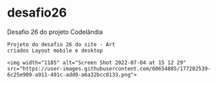 # desafio26
Desafio 26 do projeto Codelândia

	Projeto do desafio 26 do site - Art
	criados Layout mobile e desktop
	
	<img width="1185" alt="Screen Shot 2022-07-04 at 15 12 29" src="https://user-images.githubusercontent.com/60654885/177202539-6c25e909-a911-491c-add0-a6a32bcc0133.png">

	
